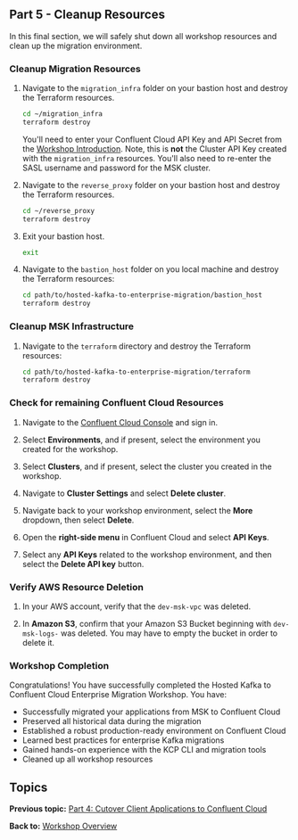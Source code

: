 ## Part 5 - Cleanup Resources

In this final section, we will safely shut down all workshop resources and clean up the migration environment. 

### Cleanup Migration Resources
1. Navigate to the `migration_infra` folder on your bastion host and destroy the Terraform resources. 

   ```bash
   cd ~/migration_infra
   terraform destroy
   ```

   You'll need to enter your Confluent Cloud API Key and API Secret from the [Workshop Introduction](../README.md). Note, this is **not** the Cluster API Key created with the `migration_infra` resources. You'll also need to re-enter the SASL username and password for the MSK cluster. 

2. Navigate to the `reverse_proxy` folder on your bastion host and destroy the Terraform resources. 

   ```bash
   cd ~/reverse_proxy
   terraform destroy
   ```

3. Exit your bastion host. 

   ```bash
   exit
   ```

4. Navigate to the `bastion_host` folder on you local machine and destroy the Terraform resources:

   ```bash
   cd path/to/hosted-kafka-to-enterprise-migration/bastion_host
   terraform destroy
   ```

### Cleanup MSK Infrastructure
1. Navigate to the `terraform` directory and destroy the Terraform resources:
   ```bash
   cd path/to/hosted-kafka-to-enterprise-migration/terraform
   terraform destroy
   ```

### Check for remaining Confluent Cloud Resources
1. Navigate to the [Confluent Cloud Console](http://confluent.cloud) and sign in.

2. Select **Environments**, and if present, select the environment you created for the workshop. 

3. Select **Clusters**, and if present, select the cluster you created in the workshop. 

4. Navigate to **Cluster Settings** and select **Delete cluster**. 

5. Navigate back to your workshop environment, select the **More** dropdown, then select **Delete**. 

6. Open the **right-side menu** in Confluent Cloud and select **API Keys**. 

7. Select any **API Keys** related to the workshop environment, and then select the **Delete API key** button. 

### Verify AWS Resource Deletion
1. In your AWS account, verify that the `dev-msk-vpc` was deleted. 

2. In **Amazon S3**, confirm that your Amazon S3 Bucket beginning with `dev-msk-logs-` was deleted. You may have to empty the bucket in order to delete it. 

### Workshop Completion

Congratulations! You have successfully completed the Hosted Kafka to Confluent Cloud Enterprise Migration Workshop. You have:

- Successfully migrated your applications from MSK to Confluent Cloud
- Preserved all historical data during the migration
- Established a robust production-ready environment on Confluent Cloud
- Learned best practices for enterprise Kafka migrations
- Gained hands-on experience with the KCP CLI and migration tools
- Cleaned up all workshop resources

## Topics

**Previous topic:** [Part 4: Cutover Client Applications to Confluent Cloud](../PART-4/README.md)

**Back to:** [Workshop Overview](../README.md)
